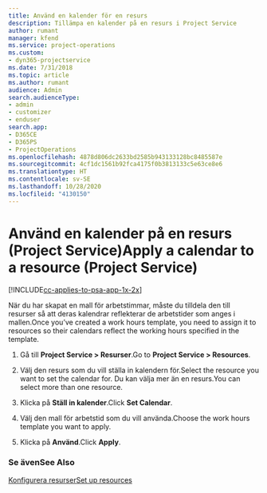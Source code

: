 ```yaml
---
title: Använd en kalender för en resurs
description: Tillämpa en kalender på en resurs i Project Service
author: rumant
manager: kfend
ms.service: project-operations
ms.custom:
- dyn365-projectservice
ms.date: 7/31/2018
ms.topic: article
ms.author: rumant
audience: Admin
search.audienceType:
- admin
- customizer
- enduser
search.app:
- D365CE
- D365PS
- ProjectOperations
ms.openlocfilehash: 4878d806dc2633bd2585b943133128bc8485587e
ms.sourcegitcommit: 4cf1dc1561b92fca4175f0b3813133c5e63ce8e6
ms.translationtype: HT
ms.contentlocale: sv-SE
ms.lasthandoff: 10/28/2020
ms.locfileid: "4130150"
---
```

# <a name="apply-a-calendar-to-a-resource-project-service"></a><span data-ttu-id="65d12-103">Använd en kalender på en resurs (Project Service)</span><span class="sxs-lookup"><span data-stu-id="65d12-103">Apply a calendar to a resource (Project Service)</span></span>

[!INCLUDE[cc-applies-to-psa-app-1x-2x](../includes/cc-applies-to-psa-app-1x-2x.md)]

<span data-ttu-id="65d12-104">När du har skapat en mall för arbetstimmar, måste du tilldela den till resurser så att deras kalendrar reflekterar de arbetstider som anges i mallen.</span><span class="sxs-lookup"><span data-stu-id="65d12-104">Once you’ve created a work hours template, you need to assign it to resources so their calendars reflect the working hours specified in the template.</span></span>  
  
1.  <span data-ttu-id="65d12-105">Gå till **Project Service > Resurser**.</span><span class="sxs-lookup"><span data-stu-id="65d12-105">Go to **Project Service > Resources**.</span></span>  
  
2.  <span data-ttu-id="65d12-106">Välj den resurs som du vill ställa in kalendern för.</span><span class="sxs-lookup"><span data-stu-id="65d12-106">Select the resource you want to set the calendar for.</span></span> <span data-ttu-id="65d12-107">Du kan välja mer än en resurs.</span><span class="sxs-lookup"><span data-stu-id="65d12-107">You can select more than one resource.</span></span>  
  
3.  <span data-ttu-id="65d12-108">Klicka på **Ställ in kalender**.</span><span class="sxs-lookup"><span data-stu-id="65d12-108">Click **Set Calendar**.</span></span>  
  
4.  <span data-ttu-id="65d12-109">Välj den mall för arbetstid som du vill använda.</span><span class="sxs-lookup"><span data-stu-id="65d12-109">Choose the work hours template you want to apply.</span></span>  
  
5.  <span data-ttu-id="65d12-110">Klicka på **Använd**.</span><span class="sxs-lookup"><span data-stu-id="65d12-110">Click **Apply**.</span></span>  
  
### <a name="see-also"></a><span data-ttu-id="65d12-111">Se även</span><span class="sxs-lookup"><span data-stu-id="65d12-111">See Also</span></span>  
 [<span data-ttu-id="65d12-112">Konfigurera resurser</span><span class="sxs-lookup"><span data-stu-id="65d12-112">Set up resources</span></span>](../psa/set-up-resources.md)
